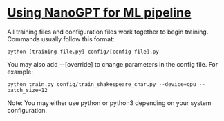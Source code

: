 # <u> Using NanoGPT for ML pipeline </u>

All training files and configuration files work together to begin training.
Commands usually follow this format:
```
python [training file.py] config/[config file].py
```
You may also add --[override] to change parameters in the config file. For example:
```
python train.py config/train_shakespeare_char.py --device=cpu --batch_size=12
```
Note: You may either use python or python3 depending on your system configuration.
